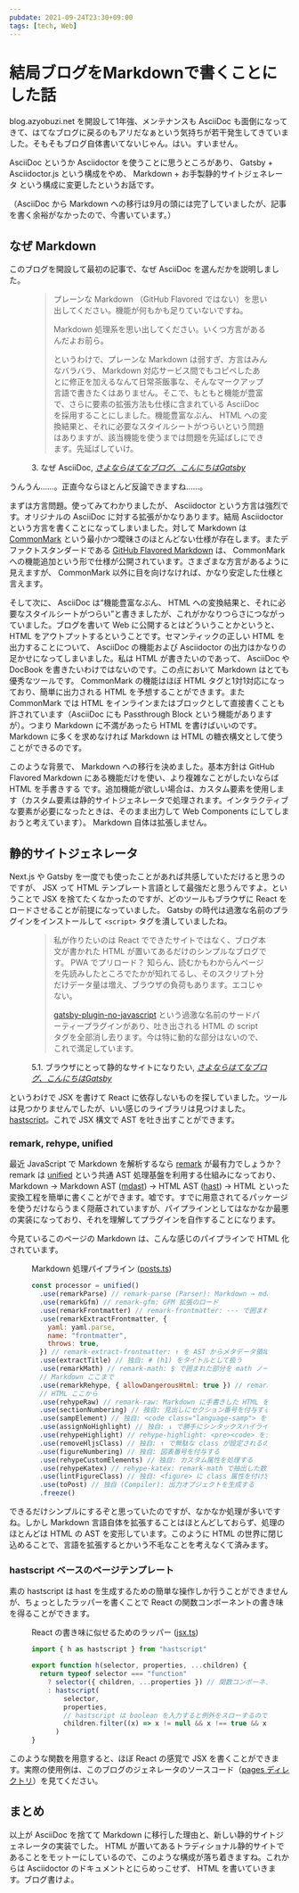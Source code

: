 ```yaml
---
pubdate: 2021-09-24T23:30+09:00
tags: [tech, Web]
---
```


# 結局ブログをMarkdownで書くことにした話

blog.azyobuzi.net を開設して1年強、メンテナンスも AsciiDoc も面倒になってきて、はてなブログに戻るのもアリだなぁという気持ちが若干発生してきていました。そもそもブログ自体書いてないじゃん。はい。すいません。

AsciiDoc というか Asciidoctor を使うことに思うところがあり、 Gatsby + Asciidoctor.js という構成をやめ、 Markdown + お手製静的サイトジェネレータ という構成に変更したというお話です。

（AsciiDoc から Markdown への移行は9月の頭には完了していましたが、記事を書く余裕がなかったので、今書いています。）

## なぜ Markdown

このブログを開設して最初の記事で、なぜ AsciiDoc を選んだかを説明しました。

<figure class="fig-quote">
<blockquote cite="https://blog.azyobuzi.net/2020/04/04/01-hello-gatsby/">

プレーンな Markdown （GitHub Flavored ではない）を思い出してください。機能が何もかも足りていないですね。

Markdown 処理系を思い出してください。いくつ方言があるんだよお前ら。

というわけで、プレーンな Markdown は弱すぎ、方言はみんなバラバラ、 Markdown 対応サービス間でもコピペしたあとに修正を加えるなんて日常茶飯事な、そんなマークアップ言語で書きたくはありません。そこで、もともと機能が豊富で、さらに要素の拡張方法も仕様に含まれている AsciiDoc を採用することにしました。機能豊富なぶん、 HTML への変換結果と、それに必要なスタイルシートがつらいという問題はありますが、該当機能を使うまでは問題を先延ばしにできます。先延ばしていけ。

</blockquote>
<figcaption>3. なぜ AsciiDoc, <a href="https://blog.azyobuzi.net/2020/04/04/01-hello-gatsby/"><cite>さよならはてなブログ、こんにちはGatsby</cite></a></figcaption>
</figure>

うんうん……。正直今ならほとんど反論できますね……。

まずは方言問題。使ってみてわかりましたが、 Asciidoctor という方言は強烈です。オリジナルの AsciiDoc に対する拡張がかなりあります。結局 Asciidoctor という方言を書くことになってしまいました。対して Markdown は [CommonMark](https://commonmark.org/) という最小かつ曖昧さのほとんどない仕様が存在します。またデファクトスタンダードである [GitHub Flavored Markdown](https://github.github.com/gfm/) は、 CommonMark への機能追加という形で仕様が公開されています。さまざまな方言があるように見えますが、 CommonMark 以外に目を向けなければ、かなり安定した仕様と言えます。

そして次に、 AsciiDoc は<q>機能豊富なぶん、 HTML への変換結果と、それに必要なスタイルシートがつらい</q>と書きましたが、これがかなりつらさにつながっていました。ブログを書いて Web に公開するとはどういうことかというと、 HTML をアウトプットするということです。セマンティックの正しい HTML を出力することについて、 AsciiDoc の機能および Asciidoctor の出力はかなりの足かせになってしまいました。私は HTML が書きたいのであって、 AsciiDoc や DocBook を書きたいわけではないのです。この点において Markdown はとても優秀なツールです。 CommonMark の機能はほぼ HTML タグと1対1対応になっており、簡単に出力される HTML を予想することができます。また CommonMark では HTML をインラインまたはブロックとして直接書くことも許されています（AsciiDoc にも Passthrough Block という機能がありますが）。つまり Markdown に不満があったら HTML を書けばいいのです。 Markdown に多くを求めなければ Markdown は HTML の糖衣構文として使うことができるのです。

このような背景で、 Markdown への移行を決めました。基本方針は GitHub Flavored Markdown にある機能だけを使い、より複雑なことがしたいならば HTML を手書きする です。追加機能が欲しい場合は、カスタム要素を使用します（カスタム要素は静的サイトジェネレータで処理されます。インタラクティブな要素が必要になったときは、そのまま出力して Web Components にしてしまおうと考えています）。 Markdown 自体は拡張しません。

## 静的サイトジェネレータ

Next.js や Gatsby を一度でも使ったことがあれば共感していただけると思うのですが、 JSX って HTML テンプレート言語として最強だと思うんですよ。ということで JSX を捨てたくなかったのですが、どのツールもブラウザに React をロードさせることが前提になっていました。 Gatsby の時代は過激な名前のプラグインをインストールして `<script>` タグを潰していましたね。

<figure class="fig-quote">
<blockquote cite="https://blog.azyobuzi.net/2020/04/04/01-hello-gatsby/">

私が作りたいのは React でできたサイトではなく、ブログ本文が書かれた HTML が置いてあるだけのシンプルなブログです。 PWA でプリロード？ 知らん、読むかもわからんページを先読みしたところでたかが知れてるし、そのスクリプト分だけデータ量は増え、ブラウザの負荷もあります。エコじゃない。

[gatsby-plugin-no-javascript](https://www.gatsbyjs.org/packages/gatsby-plugin-no-javascript/) という過激な名前のサードパーティープラグインがあり、吐き出される HTML の script タグを全部消し去ります。今は特に動的な部分はないので、これで満足しています。

</blockquote>
<figcaption>5.1. ブラウザにとって静的なサイトになりたい, <a href="https://blog.azyobuzi.net/2020/04/04/01-hello-gatsby/"><cite>さよならはてなブログ、こんにちはGatsby</cite></a></figcaption>
</figure>

というわけで JSX を書けて React に依存しないものを探していました。ツールは見つかりませんでしたが、いい感じのライブラリは見つけました。 [hastscript](https://github.com/syntax-tree/hastscript)。これで JSX 構文で AST を吐き出すことができます。

### remark, rehype, unified

最近 JavaScript で Markdown を解析するなら [remark](https://github.com/remarkjs/remark) が最有力でしょうか？ remark は [unified](https://github.com/unifiedjs/unified) という共通 AST 処理基盤を利用する仕組みになっており、 Markdown → Markdown AST ([mdast](https://github.com/syntax-tree/mdast)) → HTML AST ([hast](https://github.com/syntax-tree/hast)) → HTML といった変換工程を簡単に書くことができます。嘘です。すでに用意されてるパッケージを使うだけならうまく隠蔽されていますが、パイプラインとしてはなかなか最悪の実装になっており、それを理解してプラグインを自作することになります。

今見ているこのページの Markdown は、こんな感じのパイプラインで HTML 化されています。

<figure class="fig-code">
<figcaption>Markdown 処理パイプライン (<a href="https://github.com/azyobuzin/blog/blob/7913138eff88596512ec8403c17005bba57beb31/generator/lib/posts.ts#L361-L385" rel="external">posts.ts</a>)</figcaption>

```js
const processor = unified()
  .use(remarkParse) // remark-parse (Parser): Markdown → mdast （この後の「拡張のロード」はここで使われる）
  .use(remarkGfm) // remark-gfm: GFM 拡張のロード
  .use(remarkFrontmatter) // remark-frontmatter: --- で囲まれた frontmatter を mdast のノードとして出力させる拡張のロード
  .use(remarkExtractFrontmatter, {
    yaml: yaml.parse,
    name: "frontmatter",
    throws: true,
  }) // remark-extract-frontmatter: ↑ を AST からメタデータ領域にコピーしてくる
  .use(extractTitle) // 独自: # (h1) をタイトルとして扱う
  .use(remarkMath) // remark-math: $ で囲まれた部分を math ノードとして扱う拡張のロード
  // Markdown ここまで
  .use(remarkRehype, { allowDangerousHtml: true }) // remark-rehype: mdast → hast
  // HTML ここから
  .use(rehypeRaw) // remark-raw: Markdown に手書きした HTML を有効な hast ノードに変換する
  .use(sectionNumbering) // 独自: 見出しにセクション番号を付与する（記事ごとに有効か無効かを設定できる）
  .use(sampElement) // 独自: <code class="language-samp"> を <samp> タグにすげ替える
  .use(assignNoHighlight) // 独自: ↓ で勝手にシンタックスハイライトされないように class="no-highlight" を設定する
  .use(rehypeHighlight) // rehype-highlight: <pre><code> をシンタックスハイライト
  .use(removeHljsClass) // 独自: ↑ で無駄な class が設定されるので削除
  .use(figureNumbering) // 独自: 図表番号を付与する
  .use(rehypeCustomElements) // 独自: カスタム属性を処理する
  .use(rehypeKatex) // rehype-katex: remark-math で抽出した数式を KaTeX で処理する
  .use(lintFigureClass) // 独自: <figure> に class 属性を付け忘れていたら警告する
  .use(toPost) // 独自 (Compiler): 出力オブジェクトを生成する
  .freeze()
```

</figure>

できるだけシンプルにするぞと思っていたのですが、なかなか処理が多いですね。しかし Markdown 言語自体を拡張することはほとんどしておらず、処理のほとんどは HTML の AST を変形しています。このように HTML の世界に閉じ込めることで、言語を拡張するとかいう不毛なことを考えなくて済みます。

### hastscript ベースのページテンプレート

素の hastscript は hast を生成するための簡単な操作しか行うことができませんが、ちょっとしたラッパーを書くことで React の関数コンポーネントの書き味を得ることができます。

<figure class="fig-code">
<figcaption>React の書き味に似せるためのラッパー (<a href="https://github.com/azyobuzin/blog/blob/7913138eff88596512ec8403c17005bba57beb31/generator/lib/jsx.ts" rel="external">jsx.ts</a>)</figcaption>

```js
import { h as hastscript } from "hastscript"

export function h(selector, properties, ...children) {
  return typeof selector === "function"
    ? selector({ children, ...properties }) // 関数コンポーネント
    : hastscript(
        selector,
        properties,
        // hastscript は boolean を入力すると例外をスローするのでフィルター
        children.filter((x) => x != null && x !== true && x !== false)
      )
}
```

</figure>

このような関数を用意すると、ほぼ React の感覚で JSX を書くことができます。実際の使用例は、このブログのジェネレータのソースコード（[pages ディレクトリ](https://github.com/azyobuzin/blog/tree/7913138eff88596512ec8403c17005bba57beb31/generator/pages)）を見てください。

## まとめ

以上が AsciiDoc を捨てて Markdown に移行した理由と、新しい静的サイトジェネレータの実装でした。 HTML が置いてあるトラディショナル静的サイトであることをモットーにしているので、このような構成が落ち着きますね。これからは Asciidoctor のドキュメントとにらめっこせず、 HTML を書いていきます。ブログ書けよ。
